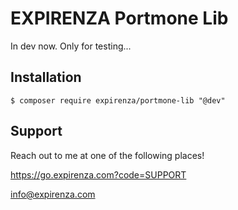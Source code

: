 EXPIRENZA Portmone Lib
=======

In dev now. Only for testing...


## Installation

```shell
$ composer require expirenza/portmone-lib "@dev"
```

## Support

Reach out to me at one of the following places!

<https://go.expirenza.com?code=SUPPORT>

info@expirenza.com
